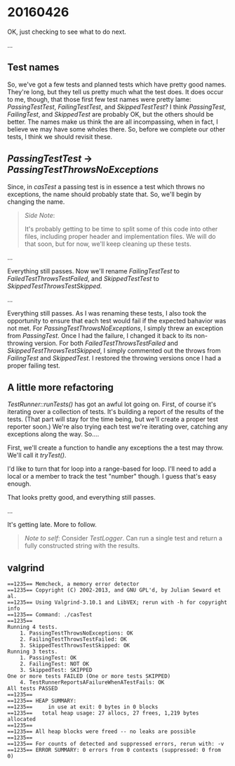 20160426
========
OK, just checking to see what to do next.

...

Test names
----------
So, we've got a few tests and planned tests which have pretty good names.  They're long, but they tell us pretty much what the test does.  It does occur to me, though, that those first few test names were pretty lame: *PassingTestTest*, *FailingTestTest*, and *SkippedTestTest*?  I think *PassingTest*, *FailingTest*, and *SkippedTest* are probably OK, but the others should be better.  The names make us think the are all incompassing, when in fact, I believe we may have some wholes there.  So, before we complete our other tests, I think we should revisit these.

*PassingTestTest* -> *PassingTestThrowsNoExceptions*
----------------------------------------------------
Since, in *casTest* a passing test is in essence a test which throws no exceptions, the name should probably state that.  So, we'll begin by changing the name.

>_Side Note_:
>
>It's probably getting to be time to split some of this code into other files, including proper header and implementation files.  We will do that soon, but for now, we'll keep cleaning up these tests.

...

Everything still passes.  Now we'll rename *FailingTestTest* to *FailedTestThrowsTestFailed*, and *SkippedTestTest* to *SkippedTestThrowsTestSkipped*.

...

Everything still passes.  As I was renaming these tests, I also took the opportunity to ensure that each test would fail if the expected bahavior was not met.  For *PassingTestThrowsNoExceptions*, I simply threw an exception from *PassingTest*.  Once I had the failure, I changed it back to its non-throwing version.  For both *FailedTestThrowsTestFailed* and *SkippedTestThrowsTestSkipped*, I simply commented out the throws from *FailingTest* and *SkippedTest*.  I restored the throwing versions once I had a proper failing test.

A little more refactoring
-------------------------
*TestRunner::runTests()* has got an awful lot going on.  First, of course it's iterating over a collection of tests.  It's building a report of the results of the tests.  (That part will stay for the time being, but we'll create a proper test reporter soon.)  We're also trying each test we're iterating over, catching any exceptions along the way.  So....

First, we'll create a function to handle any exceptions the a test may throw.  We'll call it *tryTest()*.

I'd like to turn that for loop into a range-based for loop.  I'll need to add a local or a member to track the test "number" though.  I guess that's easy enough.

That looks pretty good, and everything still passes.

...

It's getting late.  More to follow.

>*Note to self*:  Consider *TestLogger*.  Can run a single test and return a fully constructed string with the results.

valgrind
--------
	==1235== Memcheck, a memory error detector
	==1235== Copyright (C) 2002-2013, and GNU GPL'd, by Julian Seward et al.
	==1235== Using Valgrind-3.10.1 and LibVEX; rerun with -h for copyright info
	==1235== Command: ./casTest
	==1235== 
	Running 4 tests.
		1. PassingTestThrowsNoExceptions: OK
		2. FailingTestThrowsTestFailed: OK
		3. SkippedTestThrowsTestSkipped: OK
	Running 3 tests.
		1. PassingTest: OK
		2. FailingTest: NOT OK
		3. SkippedTest: SKIPPED
	One or more tests FAILED (One or more tests SKIPPED)
	    4. TestRunnerReportsAFailureWhenATestFails: OK
	All tests PASSED
	==1235== 
	==1235== HEAP SUMMARY:
	==1235==     in use at exit: 0 bytes in 0 blocks
	==1235==   total heap usage: 27 allocs, 27 frees, 1,219 bytes allocated
	==1235== 
	==1235== All heap blocks were freed -- no leaks are possible
	==1235== 
	==1235== For counts of detected and suppressed errors, rerun with: -v
	==1235== ERROR SUMMARY: 0 errors from 0 contexts (suppressed: 0 from 0)
